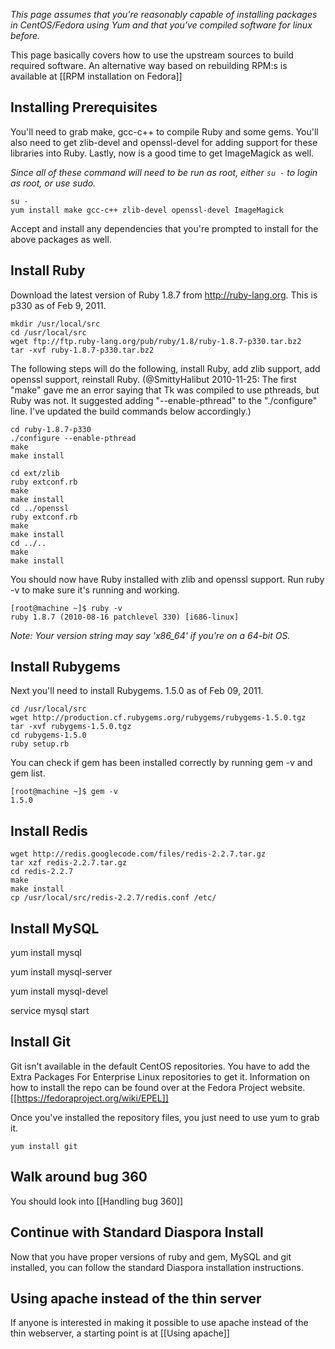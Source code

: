 *This page assumes that you're reasonably capable of installing packages in CentOS/Fedora using Yum and that you've compiled software for linux before.*

This page basically covers how to use the upstream sources to build required software. An alternative way based on rebuilding RPM:s is available at [[RPM installation on Fedora]]

## Installing Prerequisites

You'll need to grab make, gcc-c++ to compile Ruby and some gems.  You'll also need to get zlib-devel and openssl-devel for adding support for these libraries into Ruby.  Lastly, now is a good time to get ImageMagick as well.

*Since all of these command will need to be run as root, either `su -` to login as root, or use sudo.*

    su -
    yum install make gcc-c++ zlib-devel openssl-devel ImageMagick

Accept and install any dependencies that you're prompted to install for the above packages as well.

## Install Ruby

Download the latest version of Ruby 1.8.7 from http://ruby-lang.org.  This is p330 as of Feb 9, 2011.

    mkdir /usr/local/src
    cd /usr/local/src
    wget ftp://ftp.ruby-lang.org/pub/ruby/1.8/ruby-1.8.7-p330.tar.bz2
    tar -xvf ruby-1.8.7-p330.tar.bz2

The following steps will do the following, install Ruby, add zlib support, add openssl support, reinstall Ruby.  (@SmittyHalibut 2010-11-25: The first "make" gave me an error saying that Tk was compiled to use pthreads, but Ruby was not.  It suggested adding "--enable-pthread" to the "./configure" line.  I've updated the build commands below accordingly.)

    cd ruby-1.8.7-p330
    ./configure --enable-pthread
    make
    make install

    cd ext/zlib
    ruby extconf.rb
    make
    make install
    cd ../openssl
    ruby extconf.rb
    make
    make install
    cd ../..
    make
    make install

You should now have Ruby installed with zlib and openssl support.  Run ruby -v to make sure it's running and working.

    [root@machine ~]$ ruby -v
    ruby 1.8.7 (2010-08-16 patchlevel 330) [i686-linux]

*Note: Your version string may say 'x86_64' if you're on a 64-bit OS.*

## Install Rubygems

Next you'll need to install Rubygems.  1.5.0 as of Feb 09, 2011.

    cd /usr/local/src
    wget http://production.cf.rubygems.org/rubygems/rubygems-1.5.0.tgz
    tar -xvf rubygems-1.5.0.tgz
    cd rubygems-1.5.0
    ruby setup.rb

You can check if gem has been installed correctly by running gem -v and gem list.

    [root@machine ~]$ gem -v
    1.5.0
## Install Redis

    wget http://redis.googlecode.com/files/redis-2.2.7.tar.gz
    tar xzf redis-2.2.7.tar.gz
    cd redis-2.2.7
    make
    make install
    cp /usr/local/src/redis-2.2.7/redis.conf /etc/

## Install MySQL

yum install mysql

yum install mysql-server

yum install mysql-devel

service mysql start
	  	
## Install Git
  	
Git isn't available in the default CentOS repositories.  You have to add the Extra Packages For Enterprise Linux repositories to get it.  Information on how to install the repo can be found over at the Fedora Project website.	 [[https://fedoraproject.org/wiki/EPEL]]
	  	
Once you've installed the repository files, you just need to use yum to grab it.

    yum install git

## Walk around bug 360

You should look into [[Handling bug 360]]

## Continue with Standard Diaspora Install

Now that you have proper versions of ruby and gem, MySQL and git installed, you can follow the standard Diaspora installation instructions.
	  	
## Using apache instead of the thin server

If anyone is interested in making it possible to use apache instead of the thin webserver, a starting point is at   [[Using apache]]
 